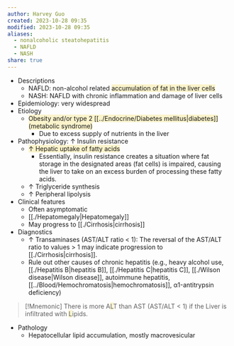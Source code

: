 ```yaml
---
author: Harvey Guo
created: 2023-10-28 09:35
modified: 2023-10-28 09:35
aliases:
  - nonalcoholic steatohepatitis
  - NAFLD
  - NASH
share: true
---
```

- Descriptions
	- NAFLD: non-alcohol related <span style="background:rgba(240, 200, 0, 0.2)">accumulation of fat in the liver cells</span>
	- NASH: NAFLD with chronic inflammation and damage of liver cells
- Epidemiology: very widespread
- Etiology
	- <span style="background:rgba(240, 200, 0, 0.2)">Obesity and/or type 2 [[../Endocrine/Diabetes mellitus|diabetes]] (metabolic syndrome)</span>
		- Due to excess supply of nutrients in the liver
- Pathophysiology: ↑ Insulin resistance 
	- <span style="background:rgba(240, 200, 0, 0.2)">↑ Hepatic uptake of fatty acids</span>
		- Essentially, insulin resistance creates a situation where fat storage in the designated areas (fat cells) is impaired, causing the liver to take on an excess burden of processing these fatty acids.
	- ↑ Triglyceride synthesis
	- ↑ Peripheral lipolysis
- Clinical features 
	- Often asymptomatic
	- [[./Hepatomegaly|Hepatomegaly]]
	- May progress to [[./Cirrhosis|cirrhosis]] 
- Diagnostics
	- ↑ Transaminases (AST/ALT ratio < 1): The reversal of the AST/ALT ratio to values > 1 may indicate progression to [[./Cirrhosis|cirrhosis]]. 
	- Rule out other causes of chronic hepatitis (e.g., heavy alcohol use, [[./Hepatitis B|hepatitis B]], [[./Hepatitis C|hepatitis C]], [[./Wilson disease|Wilson disease]], autoimmune hepatitis, [[../Blood/Hemochromatosis|hemochromatosis]], α1-antitrypsin deficiency)

>[!Mnemonic] 
>There is more A<span style="background:rgba(240, 200, 0, 0.2)">L</span>T than AST (AST/ALT < 1) if the Liver is infiltrated with <span style="background:rgba(240, 200, 0, 0.2)">L</span>ipids.

- Pathology
	- Hepatocellular lipid accumulation, mostly macrovesicular